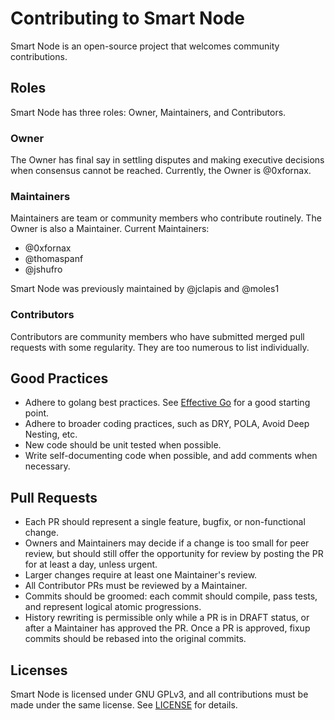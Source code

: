 # Contributing to Smart Node
Smart Node is an open-source project that welcomes community contributions.

## Roles
Smart Node has three roles: Owner, Maintainers, and Contributors.

### Owner
The Owner has final say in settling disputes and making executive decisions when consensus cannot be reached. Currently, the Owner is @0xfornax.

### Maintainers
Maintainers are team or community members who contribute routinely. The Owner is also a Maintainer. Current Maintainers:
- @0xfornax
- @thomaspanf
- @jshufro

Smart Node was previously maintained by @jclapis and @moles1

### Contributors
Contributors are community members who have submitted merged pull requests with some regularity. They are too numerous to list individually.

## Good Practices
- Adhere to golang best practices. See [Effective Go](https://golang.org/doc/effective_go.html) for a good starting point.
- Adhere to broader coding practices, such as DRY, POLA, Avoid Deep Nesting, etc.
- New code should be unit tested when possible.
- Write self-documenting code when possible, and add comments when necessary.

## Pull Requests
- Each PR should represent a single feature, bugfix, or non-functional change.
- Owners and Maintainers may decide if a change is too small for peer review, but should still offer the opportunity for review by posting the PR for at least a day, unless urgent.
- Larger changes require at least one Maintainer's review.
- All Contributor PRs must be reviewed by a Maintainer.
- Commits should be groomed: each commit should compile, pass tests, and represent logical atomic progressions.
- History rewriting is permissible only while a PR is in DRAFT status, or after a Maintainer has approved the PR. Once a PR is approved, fixup commits should be rebased into the original commits.

## Licenses
Smart Node is licensed under GNU GPLv3, and all contributions must be made under the same license. See [LICENSE](LICENSE) for details.